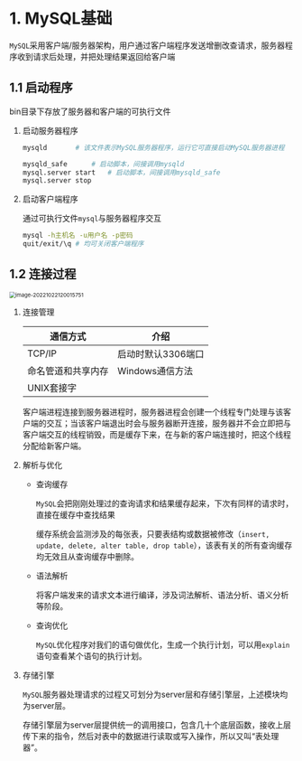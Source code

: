# 1. MySQL基础

`MySQL`采用客户端/服务器架构，用户通过客户端程序发送增删改查请求，服务器程序收到请求后处理，并把处理结果返回给客户端

## 1.1 启动程序

bin目录下存放了服务器和客户端的可执行文件

1. 启动服务器程序

   ```bash
   mysqld		# 该文件表示MySQL服务器程序，运行它可直接启动MySQL服务器进程
   ```

   ```bash
   mysqld_safe		# 启动脚本，间接调用mysqld
   mysql.server start	# 启动脚本，间接调用mysqld_safe
   mysql.server stop
   ```

2. 启动客户端程序

   通过可执行文件`mysql`与服务器程序交互

   ```bash
   mysql -h主机名 -u用户名 -p密码
   quit/exit/\q	# 均可关闭客户端程序
   ```

## 1.2 连接过程

 <img src="C:\Users\nuaax\AppData\Roaming\Typora\typora-user-images\image-20221022120015751.png" alt="image-20221022120015751" style="zoom:67%;" />

1. 连接管理

   | 通信方式           | 介绍               |
   | ------------------ | ------------------ |
   | TCP/IP             | 启动时默认3306端口 |
   | 命名管道和共享内存 | Windows通信方法    |
   | UNIX套接字         |                    |

   客户端进程连接到服务器进程时，服务器进程会创建一个线程专门处理与该客户端的交互；当该客户端退出时会与服务器断开连接，服务器并不会立即把与客户端交互的线程销毁，而是缓存下来，在与新的客户端连接时，把这个线程分配给新客户端。

2. 解析与优化

   * 查询缓存

     `MySQL`会把刚刚处理过的查询请求和结果缓存起来，下次有同样的请求时，直接在缓存中查找结果

     缓存系统会监测涉及的每张表，只要表结构或数据被修改（`insert, update, delete, alter table, drop table`），该表有关的所有查询缓存均无效且从查询缓存中删除。

   * 语法解析

     将客户端发来的请求文本进行编译，涉及词法解析、语法分析、语义分析等阶段。

   * 查询优化

     `MySQL`优化程序对我们的语句做优化，生成一个执行计划，可以用`explain`语句查看某个语句的执行计划。

3. 存储引擎

   `MySQL`服务器处理请求的过程又可划分为server层和存储引擎层，上述模块均为server层。
   
   存储引擎层为server层提供统一的调用接口，包含几十个底层函数，接收上层传下来的指令，然后对表中的数据进行读取或写入操作，所以又叫“表处理器”。